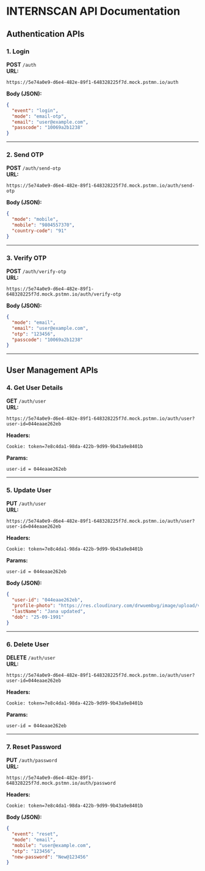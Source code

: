 
# INTERNSCAN API Documentation

## Authentication APIs

### 1. Login
**POST** `/auth`  
**URL:**  
```
https://5e74a0e9-d6e4-482e-89f1-648328225f7d.mock.pstmn.io/auth
```
**Body (JSON):**
```json
{
  "event": "login",
  "mode": "email-otp",
  "email": "user@example.com",
  "passcode": "10069a2b1238"
}
```

---

### 2. Send OTP
**POST** `/auth/send-otp`  
**URL:**  
```
https://5e74a0e9-d6e4-482e-89f1-648328225f7d.mock.pstmn.io/auth/send-otp
```
**Body (JSON):**
```json
{
  "mode": "mobile",
  "mobile": "9804557370",
  "country-code": "91"
}
```

---

### 3. Verify OTP
**POST** `/auth/verify-otp`  
**URL:**  
```
https://5e74a0e9-d6e4-482e-89f1-648328225f7d.mock.pstmn.io/auth/verify-otp
```
**Body (JSON):**
```json
{
  "mode": "email",
  "email": "user@example.com",
  "otp": "123456",
  "passcode": "10069a2b1238"
}
```

---

## User Management APIs

### 4. Get User Details
**GET** `/auth/user`  
**URL:**  
```
https://5e74a0e9-d6e4-482e-89f1-648328225f7d.mock.pstmn.io/auth/user?user-id=044eaae262eb
```
**Headers:**
```
Cookie: token=7e8c4da1-98da-422b-9d99-9b43a9e8401b
```
**Params:**
```
user-id = 044eaae262eb
```

---

### 5. Update User
**PUT** `/auth/user`  
**URL:**  
```
https://5e74a0e9-d6e4-482e-89f1-648328225f7d.mock.pstmn.io/auth/user?user-id=044eaae262eb
```
**Headers:**
```
Cookie: token=7e8c4da1-98da-422b-9d99-9b43a9e8401b
```
**Params:**
```
user-id = 044eaae262eb
```
**Body (JSON):**
```json
{
  "user-id": "044eaae262eb",
  "profile-photo": "https://res.cloudinary.com/drwuembvg/image/upload/v1757274765/profile.jpg",
  "lastName": "Jana updated",
  "dob": "25-09-1991"
}
```

---

### 6. Delete User
**DELETE** `/auth/user`  
**URL:**  
```
https://5e74a0e9-d6e4-482e-89f1-648328225f7d.mock.pstmn.io/auth/user?user-id=044eaae262eb
```
**Headers:**
```
Cookie: token=7e8c4da1-98da-422b-9d99-9b43a9e8401b
```
**Params:**
```
user-id = 044eaae262eb
```

---

### 7. Reset Password
**PUT** `/auth/password`  
**URL:**  
```
https://5e74a0e9-d6e4-482e-89f1-648328225f7d.mock.pstmn.io/auth/password
```
**Headers:**
```
Cookie: token=7e8c4da1-98da-422b-9d99-9b43a9e8401b
```
**Body (JSON):**
```json
{
  "event": "reset",
  "mode": "email",
  "mobile": "user@example.com",
  "otp": "123456",
  "new-password": "New@123456"
}
```

